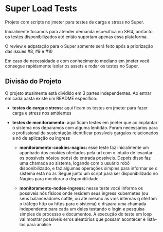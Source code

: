# Super Load Tests

Projeto com scripts no jmeter para testes de carga e stress no Super.

Inicialmente focamos para atender demanda específica no SEI4, portanto os testes disponibilizados até então suportam apenas essa plataforma.

O review e adpatação para o Super somente será feito após a priorização das issues  #8, #9 e #10

Em caso de necessidade e com conhecimento mediano em jmeter você consegue rapidamente isolar os assets e rodar os testes no Super.

## Divisão do Projeto

O projeto atualmente está dividido em 3 partes independentes. Ao entrar em cada pasta existe um README específico:

- **testes de carga e stress:** 
	aqui ficam os testes em jmeter para fazer carga e stress nos ambientes
	
- **testes de monitoramento:**
	aqui ficam testes em jmeter que ao implantar o sistema nos deparamos com alguma lentidão. Foram necessários para o profissional da sustentação identificar possíveis gargalos relacionados a nó de aplicação ou ingress

	- **monitoramento-cookies-nagios:**
		esse teste faz inicialmente um apanhado dos cookies ofertados pela url com o  intuito de levantar os possíveis nós(ou pods) de entrada possíveis. Depois disso faz uma chamada ao sistema, logando com o usuário robô disponibilizado, e faz algumas operações simples para informar se o sistema está no ar.
		Segue junto um script para ser disponibilizado no Nagios para monitorar a disponiblidade
	
	
	- **monitoramento-nodes-ingress:**
		nesse teste você informa os possíveis nós físicos onde residem seus ingress kubernetes (ou seus balanceadores cattle, ou até mesmo as vms internas q ofertam o tráfego http ou https para o sistema) e dispara uma chamada independente para cada um deles testando o login e pesquisa simples de processo e documentos. A execução do teste em loop vai mostrar possíveis erros aleatórios que possam acontecer e listá-los para análise